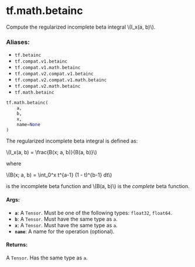 <div itemscope itemtype="http://developers.google.com/ReferenceObject">
<meta itemprop="name" content="tf.math.betainc" />
<meta itemprop="path" content="Stable" />
</div>

# tf.math.betainc

Compute the regularized incomplete beta integral \\(I_x(a, b)\\).

### Aliases:

* `tf.betainc`
* `tf.compat.v1.betainc`
* `tf.compat.v1.math.betainc`
* `tf.compat.v2.compat.v1.betainc`
* `tf.compat.v2.compat.v1.math.betainc`
* `tf.compat.v2.math.betainc`
* `tf.math.betainc`

``` python
tf.math.betainc(
    a,
    b,
    x,
    name=None
)
```

<!-- Placeholder for "Used in" -->

The regularized incomplete beta integral is defined as:


\\(I_x(a, b) = \frac{B(x; a, b)}{B(a, b)}\\)

where


\\(B(x; a, b) = \int_0^x t^{a-1} (1 - t)^{b-1} dt\\)


is the incomplete beta function and \\(B(a, b)\\) is the *complete*
beta function.

#### Args:


* <b>`a`</b>: A `Tensor`. Must be one of the following types: `float32`, `float64`.
* <b>`b`</b>: A `Tensor`. Must have the same type as `a`.
* <b>`x`</b>: A `Tensor`. Must have the same type as `a`.
* <b>`name`</b>: A name for the operation (optional).


#### Returns:

A `Tensor`. Has the same type as `a`.

